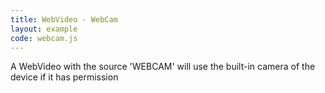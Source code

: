 ```yaml
---
title: WebVideo - WebCam
layout: example
code: webcam.js
---
```


A WebVideo with the source 'WEBCAM' will use the built-in camera of the device if it has permission
